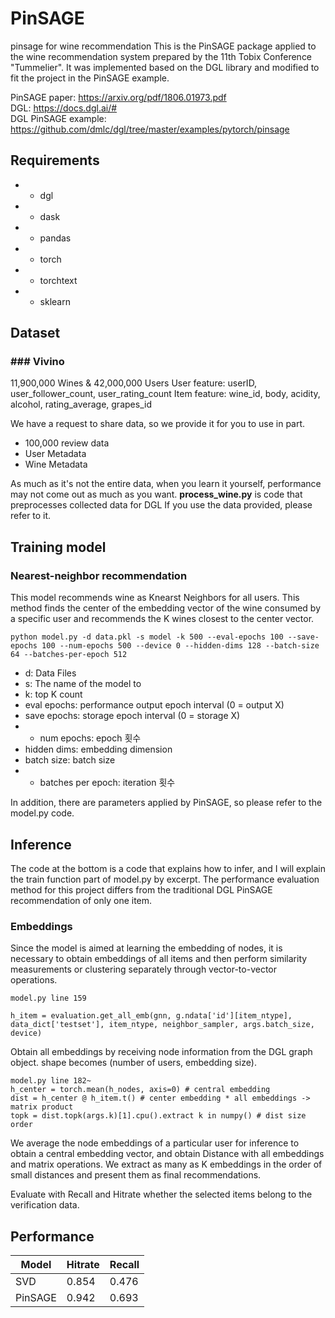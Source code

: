 # PinSAGE
pinsage for wine recommendation
This is the PinSAGE package applied to the wine recommendation system prepared by the 11th Tobix Conference "Tummelier".
It was implemented based on the DGL library and modified to fit the project in the PinSAGE example.

PinSAGE paper: https://arxiv.org/pdf/1806.01973.pdf <br>
DGL: https://docs.dgl.ai/# <br>
DGL PinSAGE example: https://github.com/dmlc/dgl/tree/master/examples/pytorch/pinsage <br>

## Requirements

- - dgl
- - dask
- - pandas
- - torch
- - torchtext
- - sklearn

## Dataset

### ### Vivino
11,900,000 Wines & 42,000,000 Users
User feature: userID, user_follower_count, user_rating_count
Item feature: wine_id, body, acidity, alcohol, rating_average, grapes_id


We have a request to share data, so we provide it for you to use in part.
* 100,000 review data
* User Metadata
* Wine Metadata

As much as it's not the entire data, when you learn it yourself, performance may not come out as much as you want.
**process_wine.py** is code that preprocesses collected data for DGL If you use the data provided, please refer to it.


## Training model

### Nearest-neighbor recommendation

This model recommends wine as Knearst Neighbors for all users.
This method finds the center of the embedding vector of the wine consumed by a specific user and recommends the K wines closest to the center vector.

```
python model.py -d data.pkl -s model -k 500 --eval-epochs 100 --save-epochs 100 --num-epochs 500 --device 0 --hidden-dims 128 --batch-size 64 --batches-per-epoch 512
```

- d: Data Files
- s: The name of the model to
- k: top K count
- eval epochs: performance output epoch interval (0 = output X)
- save epochs: storage epoch interval (0 = storage X)
- - num epochs: epoch 횟수
- hidden dims: embedding dimension
- batch size: batch size
- - batches per epoch: iteration 횟수

In addition, there are parameters applied by PinSAGE, so please refer to the model.py code.

## Inference
The code at the bottom is a code that explains how to infer, and I will explain the train function part of model.py by excerpt.
The performance evaluation method for this project differs from the traditional DGL PinSAGE recommendation of only one item.

### Embeddings
Since the model is aimed at learning the embedding of nodes, it is necessary to obtain embeddings of all items and then perform similarity measurements or clustering separately through vector-to-vector operations.

```
model.py line 159

h_item = evaluation.get_all_emb(gnn, g.ndata['id'][item_ntype], data_dict['testset'], item_ntype, neighbor_sampler, args.batch_size, device)
```
Obtain all embeddings by receiving node information from the DGL graph object. shape becomes (number of users, embedding size).

```
model.py line 182~
h_center = torch.mean(h_nodes, axis=0) # central embedding
dist = h_center @ h_item.t() # center embedding * all embeddings -> matrix product
topk = dist.topk(args.k)[1].cpu().extract k in numpy() # dist size order
```
We average the node embeddings of a particular user for inference to obtain a central embedding vector, and obtain Distance with all embeddings and matrix operations.
We extract as many as K embeddings in the order of small distances and present them as final recommendations.

Evaluate with Recall and Hitrate whether the selected items belong to the verification data.

## Performance

Model | Hitrate | Recall
------------ | ------------- | -------------
SVD | 0.854 | 0.476
PinSAGE | 0.942 | 0.693
